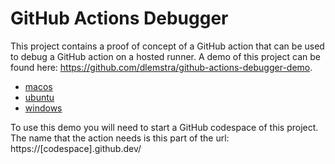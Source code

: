 # GitHub Actions Debugger

This project contains a proof of concept of a GitHub action that can be used to debug a GitHub action on a hosted runner. A demo of this project can be found here: https://github.com/dlemstra/github-actions-debugger-demo.

- [macos](https://github.com/dlemstra/github-actions-debugger-demo/blob/main/.github/workflows/macos.yml)
- [ubuntu](https://github.com/dlemstra/github-actions-debugger-demo/blob/main/.github/workflows/ubuntu.yml)
- [windows](https://github.com/dlemstra/github-actions-debugger-demo/blob/main/.github/workflows/windows.yml)

To use this demo you will need to start a GitHub codespace of this project. The name that the action needs is this part of the url: https://[codespace].github.dev/

